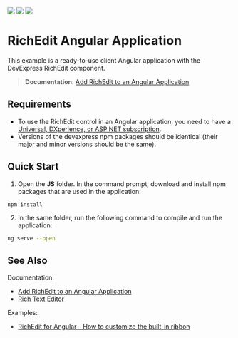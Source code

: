 <!-- default badges list -->
![](https://img.shields.io/endpoint?url=https://codecentral.devexpress.com/api/v1/VersionRange/228359097/19.2.7%2B)
[![](https://img.shields.io/badge/Open_in_DevExpress_Support_Center-FF7200?style=flat-square&logo=DevExpress&logoColor=white)](https://supportcenter.devexpress.com/ticket/details/T848108)
[![](https://img.shields.io/badge/📖_How_to_use_DevExpress_Examples-e9f6fc?style=flat-square)](https://docs.devexpress.com/GeneralInformation/403183)
<!-- default badges end -->
# RichEdit Angular Application

This example is a ready-to-use client Angular application with the DevExpress RichEdit component.

> **Documentation**: [Add RichEdit to an Angular Application](https://docs.devexpress.com/AspNetCore/401527/office-inspired-controls/controls/rich-edit/angular)

## Requirements
* To use the RichEdit control in an Angular application, you need to have a [Universal, DXperience, or ASP.NET subscription](https://www.devexpress.com/buy/net/).
* Versions of the devexpress npm packages should be identical (their major and minor versions should be the same).

## Quick Start

1. Open the **JS** folder. In the command prompt, download and install npm packages that are used in the application:

```
npm install
```

2. In the same folder, run the following command to compile and run the application:

```bash
ng serve --open
```

## See Also
Documentation:
- [Add RichEdit to an Angular Application](https://docs.devexpress.com/AspNetCore/401527/office-inspired-controls/controls/rich-edit/angular)
- [Rich Text Editor](https://docs.devexpress.com/AspNetCore/400373/office-inspired-controls/controls/rich-edit)

Examples:
- [RichEdit for Angular - How to customize the built-in ribbon](https://github.com/DevExpress-Examples/richedit-for-angular-how-to-customize-the-built-in-ribbon)
